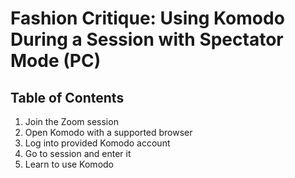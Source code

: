 # Fashion Critique: Using Komodo During a Session with Spectator Mode (PC)

## Table of Contents

1. Join the Zoom session
1. Open Komodo with a supported browser
2. Log into provided Komodo account
3. Go to session and enter it
5. Learn to use Komodo
